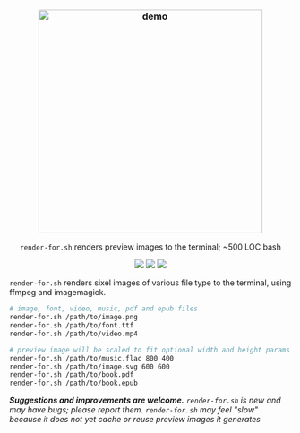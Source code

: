 <h3 align="center"><img src="./test/render-for.demo.gif" alt="demo" height="400px"></h3>
<p align="center"><code>render-for.sh</code> renders preview images to the terminal; ~500 LOC bash</p>
<p align="center">
<a href="https://github.com/iambumblehead/render-thumb-for.sh/workflows"><img src="https://github.com/iambumblehead/render-thumb-for.sh/workflows/shellcheck/badge.svg"></a>
<a href="./LICENSE.md"><img src="https://img.shields.io/badge/license-ISC-blue.svg"></a>
<a href="https://github.com/iambumblehead/render-thumb-for.sh/releases"><img src="https://img.shields.io/github/release/iambumblehead/render-thumb-for.sh.svg"></a>
</p>

`render-for.sh` renders sixel images of various file type to the terminal, using ffmpeg and imagemagick.
```bash
# image, font, video, music, pdf and epub files
render-for.sh /path/to/image.png
render-for.sh /path/to/font.ttf
render-for.sh /path/to/video.mp4

# preview image will be scaled to fit optional width and height params
render-for.sh /path/to/music.flac 800 400
render-for.sh /path/to/image.svg 600 600
render-for.sh /path/to/book.pdf
render-for.sh /path/to/book.epub
```

_**Suggestions and improvements are welcome.** `render-for.sh` is new and may have bugs; please report them. `render-for.sh` may feel "slow" because it does not yet cache or reuse preview images it generates_


[0]: https://img.shields.io/badge/license-ISC-blue.svg
[1]: ./LICENSE
